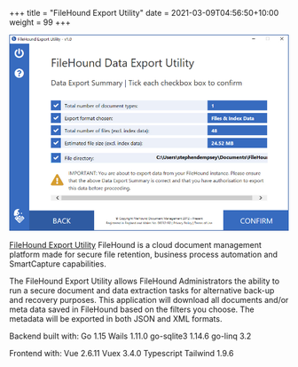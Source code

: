 +++
title = "FileHound Export Utility"
date = 2021-03-09T04:56:50+10:00
weight = 99
+++

<p style="text-align: center">
   <img src="screenshot.jpg"><br/>
</p>

[FileHound Export Utility](https://www.filehound.co.uk/) FileHound is a cloud document management platform made for secure file retention, business process automation and SmartCapture capabilities.

The FileHound Export Utility allows FileHound Administrators the ability to run a secure document and data extraction tasks for alternative back-up and recovery purposes. This application will download all documents and/or meta data saved in FileHound based on the filters you choose. The metadata will be exported in both JSON and XML formats.

Backend built with:
Go 1.15
Wails 1.11.0
go-sqlite3 1.14.6
go-linq 3.2

Frontend with:
Vue 2.6.11
Vuex 3.4.0
Typescript
Tailwind 1.9.6
